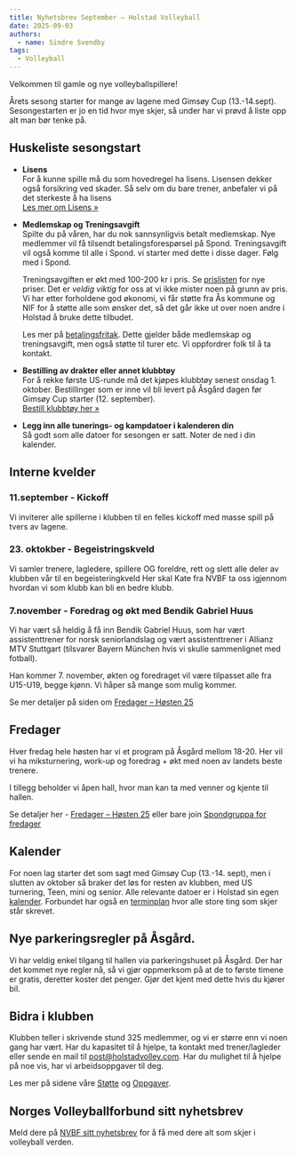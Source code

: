 ```yaml
---
title: Nyhetsbrev September – Holstad Volleyball
date: 2025-09-03
authors:
  - name: Sindre Svendby
tags:
  - Volleyball
---
```


Velkommen til gamle og nye volleyballspillere!

Årets sesong starter for mange av lagene med Gimsøy Cup (13.-14.sept).
Sesongestarten er jo en tid hvor mye skjer, så under har vi prøvd å liste opp
alt man bør tenke på.

## Huskeliste sesongstart

- **Lisens**\
  For å kunne spille må du som hovedregel ha lisens. Lisensen dekker også
  forsikring ved skader. Så selv om du bare trener, anbefaler vi på det
  sterkeste å ha lisens <br/>
  [Les mer om Lisens »](/priser/#spillerlisens---lisensen-for-sesongen-20252026)

- **Medlemskap og Treningsavgift**\
  Spilte du på våren, har du nok sannsynligvis betalt medlemskap. Nye medlemmer
  vil få tilsendt betalingsforespørsel på Spond. Treningsavgift vil også komme
  til alle i Spond. vi starter med dette i disse dager. Følg med i Spond.

  Treningsavgiften er økt med 100-200 kr i pris. Se [prislisten](/priser/) for
  nye priser. Det er _veldig viktig_ for oss at vi ikke mister noen på grunn av
  pris. Vi har etter forholdene god økonomi, vi får støtte fra Ås kommune og NIF
  for å støtte alle som ønsker det, så det går ikke ut over noen andre i Holstad
  å bruke dette tilbudet.

  Les mer på [betalingsfritak](/priser/#betalingsfritak). Dette gjelder både
  medlemskap og treningsavgift, men også støtte til turer etc. Vi oppfordrer
  folk til å ta kontakt.

- **Bestilling av drakter eller annet klubbtøy**\
  For å rekke første US-runde må det kjøpes klubbtøy senest onsdag 1. oktober.
  Bestillinger som er inne vil bli levert på Åsgård dagen før Gimsøy Cup starter
  (12. september).\
  [Bestill klubbtøy her »](/klubbtoy.md)

- **Legg inn alle tunerings- og kampdatoer i kalenderen din**\
  Så godt som alle datoer for sesongen er satt. Noter de ned i din kalender.

## Interne kvelder

### 11.september - Kickoff

Vi inviterer alle spillerne i klubben til en felles kickoff med masse spill på
tvers av lagene.

### 23. oktokber - Begeistringskveld

Vi samler trenere, lagledere, spillere OG foreldre, rett og slett alle deler av
klubben vår til en begeisteringkveld Her skal Kate fra NVBF ta oss igjennom
hvordan vi som klubb kan bli en bedre klubb.

### 7.november - Foredrag og økt med Bendik Gabriel Huus

Vi har vært så heldig å få inn Bendik Gabriel Huus, som har vært assistenttrener
for norsk seniorlandslag og vært assistenttrener i Allianz MTV Stuttgart
(tilsvarer Bayern München hvis vi skulle sammenlignet med fotball).

Han kommer 7. november, økten og foredraget vil være tilpasset alle fra U15-U19,
begge kjønn. Vi håper så mange som mulig kommer.

Se mer detaljer på siden om
[Fredager – Høsten 25](/nyheter/2025-09-01-fredager-host-25/)

## Fredager

Hver fredag hele høsten har vi et program på Åsgård mellom 18-20. Her vil vi ha
miksturnering, work-up og foredrag + økt med noen av landets beste trenere.

I tillegg beholder vi åpen hall, hvor man kan ta med venner og kjente til
hallen.

Se detaljer her - [Fredager – Høsten 25](/nyheter/2025-09-01-fredager-host-25/) eller bare join [Spondgruppa for fredager](https://spond.com/invite/LBEAX)

## Kalender

For noen lag starter det som sagt med Gimsøy Cup (13.-14. sept), men i slutten
av oktober så braker det løs for resten av klubben, med US turnering, Teen, mini
og senior. Alle relevante datoer er i Holstad sin egen
[kalender](https://holstadvolley.com/kalender/). Forbundet har også en
[terminplan](https://volleyball.no/terminplan2/) hvor alle store ting som skjer
står skrevet.

## Nye parkeringsregler på Åsgård.

Vi har veldig enkel tilgang til hallen via parkeringshuset på Åsgård. Der har
det kommet nye regler nå, så vi gjør oppmerksom på at de to første timene er
gratis, deretter koster det penger. Gjør det kjent med dette hvis du kjører bil.

## Bidra i klubben

Klubben teller i skrivende stund 325 medlemmer, og vi er større enn vi noen gang
har vært. Har du kapasitet til å hjelpe, ta kontakt med trener/lagleder eller
sende en mail til post@holstadvolley.com. Har du mulighet til å hjelpe på noe
vis, har vi arbeidsoppgaver til deg.

Les mer på sidene våre [Støtte](/stotte) og [Oppgaver](/oppgaver/).

## Norges Volleyballforbund sitt nyhetsbrev

Meld dere på
[NVBF sitt nyhetsbrev](https://pub.dialogapi.no/s/1563554e-9c44-4253-ae8e-99f02fa61dfe)
for å få med dere alt som skjer i volleyball verden.
